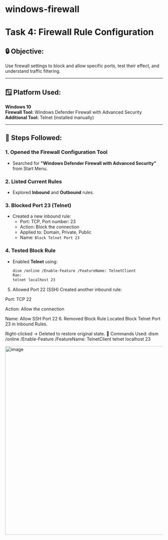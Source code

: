 # windows-firewall
# Task 4: Firewall Rule Configuration

## 🔒 Objective:
Use firewall settings to block and allow specific ports, test their effect, and understand traffic filtering.

---

## 🪟 Platform Used:
**Windows 10**  
**Firewall Tool:** Windows Defender Firewall with Advanced Security  
**Additional Tool:** Telnet (installed manually)

---

## 🔧 Steps Followed:

### 1. Opened the Firewall Configuration Tool
- Searched for **"Windows Defender Firewall with Advanced Security"** from Start Menu.

### 2. Listed Current Rules
- Explored **Inbound** and **Outbound** rules.

### 3. Blocked Port 23 (Telnet)
- Created a new inbound rule:
  - Port: TCP, Port number: 23
  - Action: Block the connection
  - Applied to: Domain, Private, Public
  - Name: `Block Telnet Port 23`

### 4. Tested Block Rule
- Enabled **Telnet** using:
  ```bash
  dism /online /Enable-Feature /FeatureName: TelnetClient
  Ran:
  telnet localhost 23
5. Allowed Port 22 (SSH)
Created another inbound rule:

Port: TCP 22

Action: Allow the connection

Name: Allow SSH Port 22
6. Removed Block Rule
Located Block Telnet Port 23 in Inbound Rules.

Right-clicked → Deleted to restore original state.
📄 Commands Used:
dism /online /Enable-Feature /FeatureName: TelnetClient
telnet localhost 23

<img width="602" alt="image" src="https://github.com/user-attachments/assets/b8194431-8169-4645-ae35-0e3cc8038753" />


